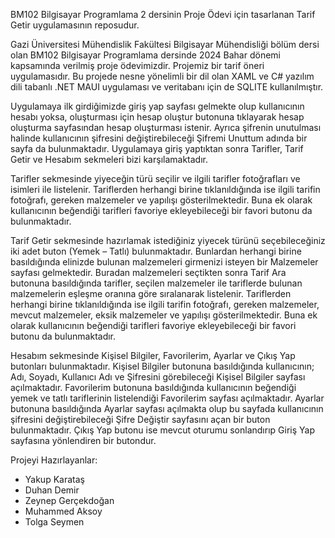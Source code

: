 BM102 Bilgisayar Programlama 2 dersinin Proje Ödevi için tasarlanan Tarif Getir uygulamasının reposudur.

Gazi Üniversitesi Mühendislik Fakültesi Bilgisayar Mühendisliği bölüm dersi olan BM102 Bilgisayar Programlama dersinde 2024 Bahar dönemi kapsamında verilmiş proje ödevimizdir. Projemiz bir tarif öneri uygulamasıdır. Bu projede nesne yönelimli bir dil olan XAML ve C# yazılım dili tabanlı .NET MAUI uygulaması ve veritabanı için de SQLITE kullanılmıştır.

Uygulamaya ilk girdiğimizde giriş yap sayfası gelmekte olup kullanıcının hesabı yoksa, oluşturması için hesap oluştur butonuna tıklayarak hesap oluşturma sayfasından hesap oluşturması istenir. Ayrıca şifrenin unutulması halinde kullanıcının şifresini değiştirebileceği Şifremi Unuttum adında bir sayfa da bulunmaktadır. Uygulamaya giriş yaptıktan sonra Tarifler, Tarif Getir ve Hesabım sekmeleri bizi karşılamaktadır. 

Tarifler sekmesinde yiyeceğin türü seçilir ve ilgili tarifler fotoğrafları ve isimleri ile listelenir. Tariflerden herhangi birine tıklanıldığında ise ilgili tarifin fotoğrafı, gereken malzemeler ve yapılışı gösterilmektedir. Buna ek olarak kullanıcının beğendiği tarifleri favoriye ekleyebileceği bir favori butonu da bulunmaktadır.

Tarif Getir sekmesinde hazırlamak istediğiniz yiyecek türünü seçebileceğiniz iki adet buton (Yemek – Tatlı) bulunmaktadır. Bunlardan herhangi birine basıldığında elinizde bulunan malzemeleri girmenizi isteyen bir Malzemeler sayfası gelmektedir. Buradan malzemeleri seçtikten sonra Tarif Ara butonuna basıldığında tarifler, seçilen malzemeler ile tariflerde bulunan malzemelerin eşleşme oranına göre sıralanarak listelenir. Tariflerden herhangi birine tıklanıldığında ise ilgili tarifin fotoğrafı, gereken malzemeler, mevcut malzemeler, eksik malzemeler ve yapılışı gösterilmektedir. Buna ek olarak kullanıcının beğendiği tarifleri favoriye ekleyebileceği bir favori butonu da bulunmaktadır.

Hesabım sekmesinde Kişisel Bilgiler, Favorilerim, Ayarlar ve Çıkış Yap butonları bulunmaktadır. Kişisel Bilgiler butonuna basıldığında kullanıcının; Adı, Soyadı, Kullanıcı Adı ve Şifresini görebileceği Kişisel Bilgiler sayfası açılmaktadır. Favorilerim butonuna basıldığında kullanıcının beğendiği yemek ve tatlı tariflerinin listelendiği Favorilerim sayfası açılmaktadır. Ayarlar butonuna basıldığında Ayarlar sayfası açılmakta olup bu sayfada kullanıcının şifresini değiştirebileceği Şifre Değiştir sayfasını açan bir buton bulunmaktadır. Çıkış Yap butonu ise mevcut oturumu sonlandırıp Giriş Yap sayfasına yönlendiren bir butondur.

Projeyi Hazırlayanlar:
- Yakup Karataş
- Duhan Demir
- Zeynep Gerçekdoğan
- Muhammed Aksoy
- Tolga Seymen
